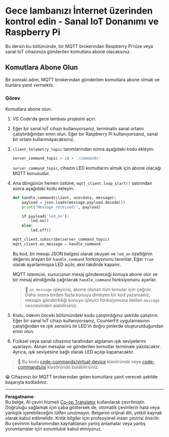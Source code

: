 <!--
CO_OP_TRANSLATOR_METADATA:
{
  "original_hash": "c527ce85d69b1a3875366ec61cbed8aa",
  "translation_date": "2025-08-28T03:32:28+00:00",
  "source_file": "1-getting-started/lessons/4-connect-internet/single-board-computer-commands.md",
  "language_code": "tr"
}
-->
# Gece lambanızı İnternet üzerinden kontrol edin - Sanal IoT Donanımı ve Raspberry Pi

Bu dersin bu bölümünde, bir MQTT brokerından Raspberry Pi'nize veya sanal IoT cihazınıza gönderilen komutlara abone olacaksınız.

## Komutlara Abone Olun

Bir sonraki adım, MQTT brokerından gönderilen komutlara abone olmak ve bunlara yanıt vermektir.

### Görev

Komutlara abone olun.

1. VS Code'da gece lambası projesini açın.

1. Eğer bir sanal IoT cihazı kullanıyorsanız, terminalin sanal ortamı çalıştırdığından emin olun. Eğer bir Raspberry Pi kullanıyorsanız, sanal bir ortam kullanmayacaksınız.

1. `client_telemetry_topic` tanımlarından sonra aşağıdaki kodu ekleyin:

    ```python
    server_command_topic = id + '/commands'
    ```

    `server_command_topic`, cihazın LED komutlarını almak için abone olacağı MQTT konusudur.

1. Ana döngünün hemen üstüne, `mqtt_client.loop_start()` satırından sonra aşağıdaki kodu ekleyin:

    ```python
    def handle_command(client, userdata, message):
        payload = json.loads(message.payload.decode())
        print("Message received:", payload)
    
        if payload['led_on']:
            led.on()
        else:
            led.off()
    
    mqtt_client.subscribe(server_command_topic)
    mqtt_client.on_message = handle_command
    ```

    Bu kod, bir mesajı JSON belgesi olarak okuyan ve `led_on` özelliğinin değerini arayan bir `handle_command` fonksiyonunu tanımlar. Eğer `True` olarak ayarlanmışsa LED açılır, aksi takdirde kapanır.

    MQTT istemcisi, sunucunun mesaj göndereceği konuya abone olur ve bir mesaj alındığında çağrılacak `handle_command` fonksiyonunu ayarlar.

    > 💁 `on_message` işleyicisi, abone olunan tüm konular için çağrılır. Daha sonra birden fazla konuyu dinleyen bir kod yazarsanız, mesajın gönderildiği konuyu işleyici fonksiyonuna iletilen `message` nesnesinden alabilirsiniz.

1. Kodu, ödevin önceki bölümündeki kodu çalıştırdığınız şekilde çalıştırın. Eğer bir sanal IoT cihazı kullanıyorsanız, CounterFit uygulamasının çalıştığından ve ışık sensörü ile LED'in doğru pinlerde oluşturulduğundan emin olun.

1. Fiziksel veya sanal cihazınız tarafından algılanan ışık seviyelerini ayarlayın. Alınan mesajlar ve gönderilen komutlar terminale yazılacaktır. Ayrıca, ışık seviyesine bağlı olarak LED açılıp kapanacaktır.

> 💁 Bu kodu [code-commands/virtual-device](../../../../../1-getting-started/lessons/4-connect-internet/code-commands/virtual-device) klasöründe veya [code-commands/pi](../../../../../1-getting-started/lessons/4-connect-internet/code-commands/pi) klasöründe bulabilirsiniz.

😀 Cihazınızı bir MQTT brokerından gelen komutlara yanıt verecek şekilde başarıyla kodladınız.

---

**Feragatname**:  
Bu belge, AI çeviri hizmeti [Co-op Translator](https://github.com/Azure/co-op-translator) kullanılarak çevrilmiştir. Doğruluğu sağlamak için çaba göstersek de, otomatik çevirilerin hata veya yanlışlık içerebileceğini lütfen unutmayın. Belgenin orijinal dili, yetkili kaynak olarak kabul edilmelidir. Kritik bilgiler için profesyonel insan çevirisi önerilir. Bu çevirinin kullanımından kaynaklanan yanlış anlamalar veya yanlış yorumlamalar için sorumluluk kabul etmiyoruz.